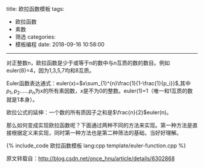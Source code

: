 title: 欧拉函数模板
tags:
  - 欧拉函数
  - 素数
  - 筛选
categories:
  - 模板编程
date: 2018-09-16 10:58:00
---

对正整数n，欧拉函数是少于或等于n的数中与n互质的数的数目。例如euler(8)=4，因为1,3,5,7均和8互质。

Euler函数表达通式：euler(x)=$x\sum_{1}^{n}\frac{1}{1-\frac{1}{p_i}}$,其中$p_1,p_2 …… p_n$为$x$的所有素因数，$x$是不为$0$的整数。euler(1)=1（唯一和1互质的数就是1本身）。 

欧拉公式的延伸：一个数的所有质因子之和是$\frac{n}{2}$euler(n)。

那么如何变成实现欧拉函数呢？下面通过两种不同的方法来实现。第一种方法是直接根据定义来实现，同时第一种方法也是第二种筛法的基础，当好好理解。

{% include_code 欧拉函数模板 lang:cpp template/euler-function.cpp %}

原文转载自：http://blog.csdn.net/once_hnu/article/details/6302868